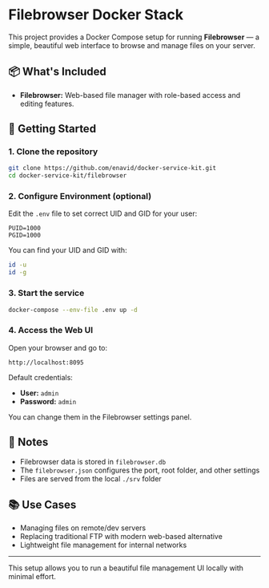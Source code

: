 
# Filebrowser Docker Stack

This project provides a Docker Compose setup for running **Filebrowser** — a simple, beautiful web interface to browse and manage files on your server.

## 📦 What's Included

- **Filebrowser:** Web-based file manager with role-based access and editing features.

## 🚀 Getting Started

### 1. Clone the repository

```bash
git clone https://github.com/enavid/docker-service-kit.git
cd docker-service-kit/filebrowser
```

### 2. Configure Environment (optional)

Edit the `.env` file to set correct UID and GID for your user:

```env
PUID=1000
PGID=1000
```

You can find your UID and GID with:

```bash
id -u
id -g
```

### 3. Start the service

```bash
docker-compose --env-file .env up -d
```

### 4. Access the Web UI

Open your browser and go to:

```
http://localhost:8095
```

Default credentials:
- **User:** `admin`
- **Password:** `admin`

You can change them in the Filebrowser settings panel.

## 🧠 Notes

- Filebrowser data is stored in `filebrowser.db`
- The `filebrowser.json` configures the port, root folder, and other settings
- Files are served from the local `./srv` folder

## 📚 Use Cases

- Managing files on remote/dev servers
- Replacing traditional FTP with modern web-based alternative
- Lightweight file management for internal networks

---

This setup allows you to run a beautiful file management UI locally with minimal effort.
